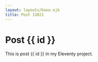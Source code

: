 ```yaml
---
layout: layouts/base.njk
title: Post 13821
---
```


# Post {{ id }}

This is post {{ id }} in my Eleventy project.
